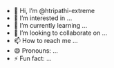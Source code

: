- 👋 Hi, I’m @htripathi-extreme
- 👀 I’m interested in ...
- 🌱 I’m currently learning ...
- 💞️ I’m looking to collaborate on ...
- 📫 How to reach me ...
- 😄 Pronouns: ...
- ⚡ Fun fact: ...

<!---
htripathi-extreme/htripathi-extreme is a ✨ special ✨ repository because its `README.md` (this file) appears on your GitHub profile.
You can click the Preview link to take a look at your changes.
--->
